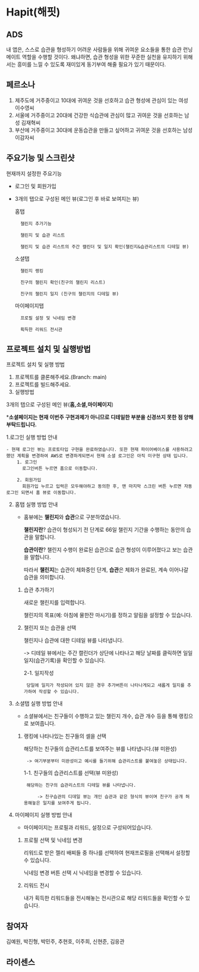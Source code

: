 # Hapit(해핏)

## ADS


내 앱은, 스스로 습관을 형성하기 어려운 사람들을 위해 귀여운 요소들을 통한 습관 런닝 메이트 역할을 수행할 것이다.
왜냐하면, 습관 형성을 위한 꾸준한 실천을 유지하기 위해서는 흥미를 느낄 수 있도록 재미있게 동기부여 해줄 필요가 있기 때문이다.

## 페르소나


1. 제주도에 거주중이고 10대에 귀여운 것을 선호하고 습관 형성에 관심이 있는 여성 이수영씨
2. 서울에 거주중이고 20대에 건강한 식습관에 관심이 많고 귀여운 것을 선호하는 남성 김재혁씨
3. 부산에 거주중이고 30대에 운동습관을 만들고 싶어하고 귀여운 것을 선호하는 남성 이감자씨

## 주요기능 및 스크린샷


현재까지 설정한 주요기능

- 로그인 및 회원가입
- 3개의 탭으로 구성된 메인 뷰(로그인 후 바로 보여지는 뷰)
    
    홈탭
    
        챌린지 추가기능
    
        챌린지 및 습관 리스트 
    
        챌린지 및 습관 리스트의 주간 캘린더 및 일지 확인(챌린지&습관리스트의 디테일 뷰)
    
    소셜탭
    
        챌린지 랭킹
    
        친구의 챌린지 확인(친구의 챌린지 리스트)
    
        친구의 챌린지 일지 (친구의 챌린지의 디테일 뷰)
    
    마이페이지탭
    
        프로필 설정 및 닉네임 변경
        
        획득한 리워드 전시관
    

## 프로젝트 설치 및 실행방법


프로젝트 설치 및 실행 방법

1. 프로젝트를 클론해주세요.(Branch: main)
2. 프로젝트를 빌드해주세요.
3. 실행방법

3개의 탭으로 구성된 메인 뷰(**홈,소셜,마이페이지**)

***소셜페이지는 현재 이번주 구현과제가 아니므로 디테일한 부분을 신경쓰지 못한 점 양해 부탁드립니다.**

1.로그인 실행 방법 안내

    - 현재 로그인 뷰는 프로토타입 구현을 완료하였습니다. 또한 현재 파이어베이스를 사용하려고 했던 계획을 변경하여 AWS로 변경하게되면서 현재 소셜 로그인은 아직 미구현 상태 입니다.
        1. 로그인
          로그인버튼 누르면 홈으로 이동합니다.
          
        2. 회원가입
          회원가입 누르고 입력은 모두해야하고 동의한 후, 맨 마지막 스크린 버튼 누르면 자동로그인 되면서 홈 뷰로 이동합니다.

2. 홈탭 실행 방법 안내

    - 홈뷰에는 **챌린지**와 **습관**으로 구분하였습니다.

        **챌린지란**? 습관이 형성되기 전 단계로 66일 챌린지 기간을 수행하는 동안의 습관을 말합니다.

        **습관이란**? 챌린지 수행이 완료된 습관으로 습관 형성이 이루어졌다고 보는 습관을 말합니다.

        따라서 **챌린지**는 습관이 체화중인 단계, **습관**은 체화가 완료된, 계속 이어나갈 습관을 의미합니다.

    1. 습관 추가하기

        새로운 챌린지를 입력합니다.

        챌린지의 목표(예: 아침에 물한잔 마시기)를 정하고 알림을 설정할 수 있습니다.

    2. 챌린지 또는 습관을 선택

        챌린지나 습관에 대한 디테일 뷰를 나타냅니다.

        -> 디테일 뷰에서는 주간 캘린더가 상단에 나타나고 해당 날짜를 클릭하면 일일 일지(습관기록)을 확인할 수 있습니다.
        
        2-1. 일지작성

            당일에 일지가 작성되어 있지 않은 경우 추가버튼이 나타나게되고 새롭게 일지를 추가하여 작성할 수 있습니다.

3. 소셜탭 실행 방법 안내

    - 소셜뷰에서는 친구들이 수행하고 있는 챌린지 개수, 습관 개수 등을 통해 랭킹으로 보여줍니다.

    1. 랭킹에 나타나있는 친구들의 셀을 선택

        해당하는 친구들의 습관리스트를 보여주는 뷰를 나타냅니다.(뷰 미완성)

            -> 여기부분부터 미완성이고 예시를 들기위해 습관리스트를 붙여놓은 상태입니다.

        1-1. 친구들의 습관리스트를 선택(뷰 미완성)

            해당하는 친구의 습관리스트의 디테일 뷰를 나타냅니다.

                -> 친구습관의 디데일 뷰는 개인 습관과 같은 형식의 뷰이며 친구가 공개 허용해놓은 일지를 보여주게 됩니다.

4. 마이페이지 실행 방법 안내

    - 마이페이지는 프로필과 리워드, 설정으로 구성되어있습니다.

    1. 프로필 선택 및 닉네임 변경

        리워드로 받은 젤리 배찌들 중 하나를 선택하여 현재프로필을 선택해서 설정할 수 있습니다.

        닉네임 변경 버튼 선택 시 닉네임을 변경할 수 있습니다.

    2. 리워드 전시

        내가 획득한 리워드들을 전시해놓는 전시관으로 해당 리워드들을 확인할 수 있습니다.

## 참여자


김예원, 박진형, 박민주, 추현호, 이주희, 신현준, 김응관

## 라이센스


